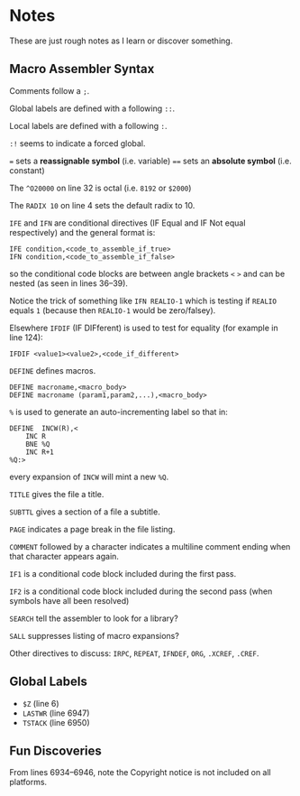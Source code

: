 # Notes

These are just rough notes as I learn or discover something.

## Macro Assembler Syntax

Comments follow a `;`.

Global labels are defined with a following `::`.

Local labels are defined with a following `:`.

`:!` seems to indicate a forced global.

`=` sets a **reassignable symbol** (i.e. variable)
`==` sets an **absolute symbol** (i.e. constant)

The `^O20000` on line 32 is octal (i.e. `8192` or `$2000`)

The `RADIX 10` on line 4 sets the default radix to 10.

`IFE` and `IFN` are conditional directives (IF Equal and IF Not equal respectively) and the general format is:

```
IFE condition,<code_to_assemble_if_true>
IFN condition,<code_to_assemble_if_false>
```

so the conditional code blocks are between angle brackets `<` `>` and can be nested (as seen in lines 36–39).

Notice the trick of something like `IFN REALIO-1` which is testing if `REALIO` equals `1` (because then `REALIO-1` would be zero/falsey).

Elsewhere `IFDIF` (IF DIFferent) is used to test for equality (for example in line 124):

```
IFDIF <value1><value2>,<code_if_different>
```

`DEFINE` defines macros.

```
DEFINE macroname,<macro_body>
DEFINE macroname (param1,param2,...),<macro_body>
```

`%` is used to generate an auto-incrementing label so that in:

```
DEFINE	INCW(R),<
	INC	R
	BNE	%Q
	INC	R+1
%Q:>
```

every expansion of `INCW` will mint a new `%Q`.

`TITLE` gives the file a title.

`SUBTTL` gives a section of a file a subtitle.

`PAGE` indicates a page break in the file listing.

`COMMENT` followed by a character indicates a multiline comment ending when that character appears again.

`IF1` is a conditional code block included during the first pass.

`IF2` is a conditional code block included during the second pass (when symbols have all been resolved)

`SEARCH` tell the assembler to look for a library?

`SALL` suppresses listing of macro expansions?

Other directives to discuss: `IRPC`, `REPEAT`, `IFNDEF`, `ORG`, `.XCREF`, `.CREF`.


## Global Labels

- `$Z` (line 6)
- `LASTWR` (line 6947)
- `TSTACK` (line 6950)


## Fun Discoveries

From lines 6934–6946, note the Copyright notice is not included on all platforms.

